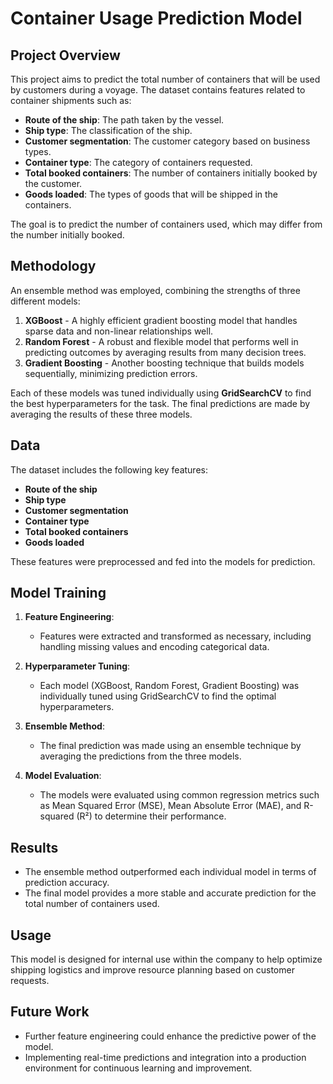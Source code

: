 # Container Usage Prediction Model

## Project Overview

This project aims to predict the total number of containers that will be used by customers during a voyage. The dataset contains features related to container shipments such as:

- **Route of the ship**: The path taken by the vessel.
- **Ship type**: The classification of the ship.
- **Customer segmentation**: The customer category based on business types.
- **Container type**: The category of containers requested.
- **Total booked containers**: The number of containers initially booked by the customer.
- **Goods loaded**: The types of goods that will be shipped in the containers.

The goal is to predict the number of containers used, which may differ from the number initially booked.

## Methodology

An ensemble method was employed, combining the strengths of three different models:

1. **XGBoost** - A highly efficient gradient boosting model that handles sparse data and non-linear relationships well.
2. **Random Forest** - A robust and flexible model that performs well in predicting outcomes by averaging results from many decision trees.
3. **Gradient Boosting** - Another boosting technique that builds models sequentially, minimizing prediction errors.

Each of these models was tuned individually using **GridSearchCV** to find the best hyperparameters for the task. The final predictions are made by averaging the results of these three models.

## Data

The dataset includes the following key features:

- **Route of the ship**
- **Ship type**
- **Customer segmentation**
- **Container type**
- **Total booked containers**
- **Goods loaded**

These features were preprocessed and fed into the models for prediction.

## Model Training

1. **Feature Engineering**:
   - Features were extracted and transformed as necessary, including handling missing values and encoding categorical data.
   
2. **Hyperparameter Tuning**:
   - Each model (XGBoost, Random Forest, Gradient Boosting) was individually tuned using GridSearchCV to find the optimal hyperparameters.
   
3. **Ensemble Method**:
   - The final prediction was made using an ensemble technique by averaging the predictions from the three models.
   
4. **Model Evaluation**:
   - The models were evaluated using common regression metrics such as Mean Squared Error (MSE), Mean Absolute Error (MAE), and R-squared (R²) to determine their performance.

## Results

- The ensemble method outperformed each individual model in terms of prediction accuracy.
- The final model provides a more stable and accurate prediction for the total number of containers used.

## Usage

This model is designed for internal use within the company to help optimize shipping logistics and improve resource planning based on customer requests.

## Future Work

- Further feature engineering could enhance the predictive power of the model.
- Implementing real-time predictions and integration into a production environment for continuous learning and improvement.
